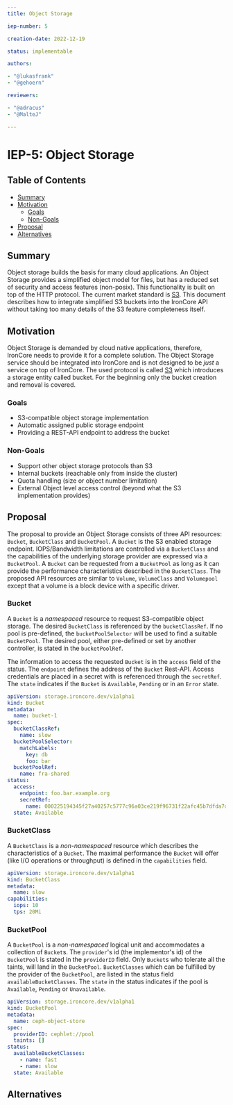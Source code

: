 ```yaml
---
title: Object Storage

iep-number: 5

creation-date: 2022-12-19

status: implementable

authors:

- "@lukasfrank"
- "@gehoern"

reviewers:

- "@adracus"
- "@MalteJ"

---
```


# IEP-5: Object Storage

## Table of Contents

- [Summary](#summary)
- [Motivation](#motivation)
    - [Goals](#goals)
    - [Non-Goals](#non-goals)
- [Proposal](#proposal)
- [Alternatives](#alternatives)

## Summary
Object storage builds the basis for many cloud applications. An Object Storage provides a simplified object 
model for files, but has a reduced set of security and access features (non-posix). This functionality is built on top 
of the HTTP protocol. The current market standard is [S3](https://docs.aws.amazon.com/AmazonS3/latest/API/Type_API_Reference.html). 
This document describes how to integrate simplified S3 buckets into the IronCore API without taking too many details of 
the S3 feature completeness itself.

## Motivation
Object Storage is demanded by cloud native applications, therefore, IronCore needs to provide it for a complete solution.
The Object Storage service should be integrated into IronCore and is not designed 
to be _just_ a service on top of IronCore. The used protocol is called [S3](https://docs.aws.amazon.com/AmazonS3/latest/API/Type_API_Reference.html)
which introduces a storage entity called bucket. For the beginning only the bucket creation and removal is covered.

### Goals
- S3-compatible object storage implementation
- Automatic assigned public storage endpoint 
- Providing a REST-API endpoint to address the bucket

### Non-Goals
- Support other object storage protocols than S3
- Internal buckets (reachable only from inside the cluster)
- Quota handling (size or object number limitation)
- External Object level access control (beyond what the S3 implementation provides)

## Proposal
The proposal to provide an Object Storage consists of three API resources: `Bucket`, `BucketClass` and `BucketPool`. 
A `Bucket` is the S3 enabled storage endpoint. IOPS/Bandwidth limitations are controlled via a `BucketClass` and the 
capabilities of the underlying storage provider are expressed via a `BucketPool`. A `Bucket` can be requested 
from a `BucketPool` as long as it can provide the performance characteristics described in the `BucketClass`. 
The proposed API resources are similar to `Volume`, `VolumeClass` and `Volumepool` except that a volume is a 
block device with a specific driver.


### Bucket

A `Bucket` is a *namespaced* resource to request S3-compatible object storage.
The desired `BucketClass` is referenced by the `bucketClassRef`. If no pool is pre-defined, 
the `bucketPoolSelector` will be used to find a suitable `BucketPool`.  The desired pool, either pre-defined or 
set by another controller, is stated in the `bucketPoolRef`.

The information to access the requested `Bucket` is in the `access` field of the status. 
The `endpoint` defines the address of the `Bucket` Rest-API. Access credentials are placed in a secret with is referenced 
through the `secretRef`. The `state` indicates if the `Bucket` is `Available`, `Pending` or in an `Error` state.

[//]: # (@formatter:off)
```yaml
apiVersion: storage.ironcore.dev/v1alpha1
kind: Bucket
metadata:
  name: bucket-1
spec:
  bucketClassRef:
    name: slow
  bucketPoolSelector:
    matchLabels:
      key: db
      foo: bar
  bucketPoolRef:
    name: fra-shared
status:
  access:
    endpoint: foo.bar.example.org 
    secretRef:
      name: 000225194345f27a40257c5777c96a03ce219f96731f22afc45b7dfda7d077d
  state: Available
```
[//]: # (@formatter:on)

### BucketClass

A `BucketClass` is a *non-namespaced* resource which describes the characteristics of a `Bucket`. The maximal 
performance the `Bucket` will offer (like I/O operations or throughput) is defined in the `capabilities` field.

[//]: # (@formatter:off)
```yaml
apiVersion: storage.ironcore.dev/v1alpha1
kind: BucketClass
metadata:
  name: slow
capabilities:
  iops: 10
  tps: 20Mi
```
[//]: # (@formatter:on)

### BucketPool

A `BucketPool` is a *non-namespaced* logical unit and accommodates a collection of `Bucket`s. 
The `provider`'s id (the implementor's id) of the `BucketPool` is stated in the `providerID` field. 
Only `Bucket`s who tolerate all the taints, will land in the `BucketPool`. `BucketClasses` which can be fulfilled by 
the provider of the `BucketPool`, are listed in the status field `availableBucketClasses`. The `state` in the status 
indicates if the pool is `Available`, `Pending` or `Unavailable`.

[//]: # (@formatter:off)
```yaml
apiVersion: storage.ironcore.dev/v1alpha1
kind: BucketPool
metadata:
  name: ceph-object-store
spec:
  providerID: cephlet://pool
  taints: []
status:
  availableBucketClasses:
    - name: fast
    - name: slow
  state: Available
```
[//]: # (@formatter:on)

## Alternatives
